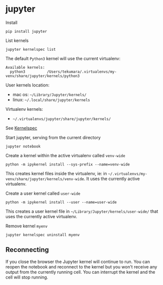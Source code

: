# jupyter

Install
```
pip install jupyter
```

List kernels
```
jupyter kernelspec list
```

The default `Python3` kernel will use the current virtualenv:
```
Available kernels:
  python3          /Users/tekumara/.virtualenvs/my-venv/share/jupyter/kernels/python3
```  

User kernels location:
* mac os: `~/Library/Jupyter/kernels/`
* linux: `~/.local/share/jupyter/kernels`

Virtualenv kernels:
* `~/.virtualenvs/jupyter/share/jupyter/kernels/`


See [Kernelspec](https://jupyter-client.readthedocs.io/en/latest/kernels.html#kernelspecs)

Start jupyter, serving from the current directory
```
jupyter notebook
```

Create a kernel within the active virtualenv called `venv-wide` 
```
python -m ipykernel install --sys-prefix --name=venv-wide
```
This creates kernel files inside the virtualenv, ie: in `~/.virtualenvs/my-venv/share/jupyter/kernels/venv-wide`. It uses the currently active virtualenv.

Create a user kernel called `user-wide`
```
python -m ipykernel install --user --name=user-wide
```
This creates a user kernel file in `~/Library/Jupyter/kernels/user-wide/` that uses the currently active virtualenv.

Remove kernel `myenv`
```
jupyter kernelspec uninstall myenv
```

## Reconnecting

If you close the browser the Jupyter kernel will continue to run. You can reopen the notebook and reconnect to the kernel but you won't receive any output from the currently running cell. You can interrupt the kernel and the cell will stop running.